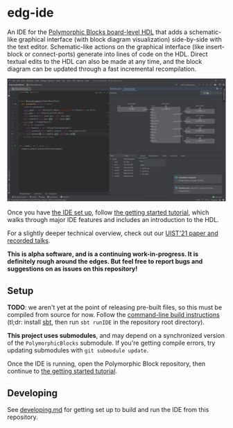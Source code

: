 # edg-ide

An IDE for the [Polymorphic Blocks board-level HDL](https://github.com/BerkeleyHCI/PolymorphicBlocks) that adds a schematic-like graphical interface (with block diagram visualization) side-by-side with the text editor.
Schematic-like actions on the graphical interface (like insert-block or connect-ports) generate into lines of code on the HDL.
Direct textual edits to the HDL can also be made at any time, and the block diagram can be updated through a fast incremental recompilation.

![IDE Screenshot](docs/ide_blinkyarray_example.png)

Once you have [the IDE set up](#setup), follow [the getting started tutorial](docs/ide-getting-started.md), which walks through major IDE features and includes an introduction to the HDL.

For a slightly deeper technical overview, check out our [UIST'21 paper and recorded talks](https://doi.org/10.1145/3472749.3474804).

**This is alpha software, and is a continuing work-in-progress. It is definitely rough around the edges. But feel free to report bugs and suggestions on as issues on this repository!** 


## Setup

**TODO**: we aren't yet at the point of releasing pre-built files, so this must be compiled from source for now.
Follow the [command-line build instructions](developing.md#build-and-run-from-command-line) (tl;dr: install [sbt](https://www.scala-sbt.org/download.html), then run `sbt runIDE` in the repository root directory).

**This project uses submodules**, and may depend on a synchronized version of the `PolymorphicBlocks` submodule.
If you're getting compile errors, try updating submodules with `git submodule update`. 

Once the IDE is running, open the Polymorphic Block repository, then continue to [the getting started tutorial](docs/ide-getting-started.md).


## Developing

See [developing.md](developing.md) for getting set up to build and run the IDE from this repository.
